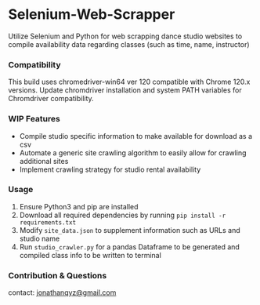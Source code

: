 # Selenium-Web-Scrapper
Utilize Selenium and Python for web scrapping dance studio websites to compile availability data regarding classes (such as time, name, instructor)

### Compatibility
This build uses chromedriver-win64 ver 120 compatible with Chrome 120.x versions. Update chromdriver installation and system PATH variables for Chromdriver compatibility. 

### WIP Features
- Compile studio specific information to make available for download as a csv
- Automate a generic site crawling algorithm to easily allow for crawling additional sites
- Implement crawling strategy for studio rental availability

### Usage
1. Ensure Python3 and pip are installed
2. Download all required dependencies by running ```pip install -r requirements.txt```
3. Modify `site_data.json` to supplement information such as URLs and studio name
4. Run `studio_crawler.py` for a pandas Dataframe to be generated and compiled class info to be written to terminal

### Contribution & Questions
contact: jonathanqyz@gmail.com

